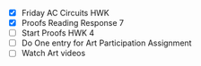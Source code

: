 - [x] Friday AC Circuits HWK
- [x] Proofs Reading Response 7
- [ ] Start Proofs HWK 4
- [ ] Do One entry for Art Participation Assignment
- [ ] Watch Art videos